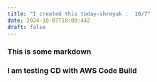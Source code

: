 ```yaml
---
title: "I created this today-shreyak :  10/7"
date: 2024-10-07T18:09:44Z
draft: false
---
```


### This is some markdown

### I am testing CD with AWS Code Build

